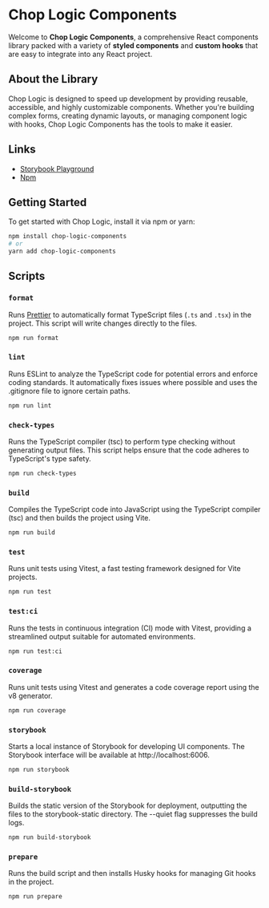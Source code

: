 # Chop Logic Components

Welcome to **Chop Logic Components**, a comprehensive React components library packed with a variety of **styled
components** and **custom hooks** that are easy to integrate into any React project.

## About the Library

Chop Logic is designed to speed up development by providing reusable, accessible, and highly customizable components.
Whether you're building complex forms, creating dynamic layouts, or managing component logic with hooks, Chop Logic
Components has the tools to make it easier.

## Links

- [Storybook Playground](https://savourygin.github.io/chop-logic-components)
- [Npm](https://www.npmjs.com/package/chop-logic-components)

## Getting Started

To get started with Chop Logic, install it via npm or yarn:

```bash
npm install chop-logic-components
# or
yarn add chop-logic-components
```

## Scripts

### `format`

Runs [Prettier](https://prettier.io/) to automatically format TypeScript files (`.ts` and `.tsx`) in the project. This
script will write changes directly to the files.

```bash
npm run format
```

### `lint`

Runs ESLint to analyze the TypeScript code for potential errors and enforce coding standards. It automatically fixes
issues where possible and uses the .gitignore file to ignore certain paths.

```bash
npm run lint
```

### `check-types`

Runs the TypeScript compiler (tsc) to perform type checking without generating output files. This script helps ensure
that the code adheres to TypeScript's type safety.

```bash
npm run check-types
```

### `build`

Compiles the TypeScript code into JavaScript using the TypeScript compiler (tsc) and then builds the project using Vite.

```bash
npm run build
```

### `test`

Runs unit tests using Vitest, a fast testing framework designed for Vite projects.

```bash
npm run test
```

### `test:ci`

Runs the tests in continuous integration (CI) mode with Vitest, providing a streamlined output suitable for automated
environments.

```bash
npm run test:ci
```

### `coverage`

Runs unit tests using Vitest and generates a code coverage report using the v8 generator.

```bash
npm run coverage
```

### `storybook`

Starts a local instance of Storybook for developing UI components. The Storybook interface will be available
at http://localhost:6006.

```bash
npm run storybook
```

### `build-storybook`

Builds the static version of the Storybook for deployment, outputting the files to the storybook-static directory. The
--quiet flag suppresses the build logs.

```bash
npm run build-storybook
```

### `prepare`

Runs the build script and then installs Husky hooks for managing Git hooks in the project.

```bash
npm run prepare
```
